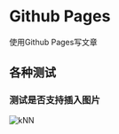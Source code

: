 # Github Pages
使用Github Pages写文章

## 各种测试

### 测试是否支持插入图片
![kNN](http://scikit-learn.org/stable/_images/sphx_glr_plot_classification_0011.png)

